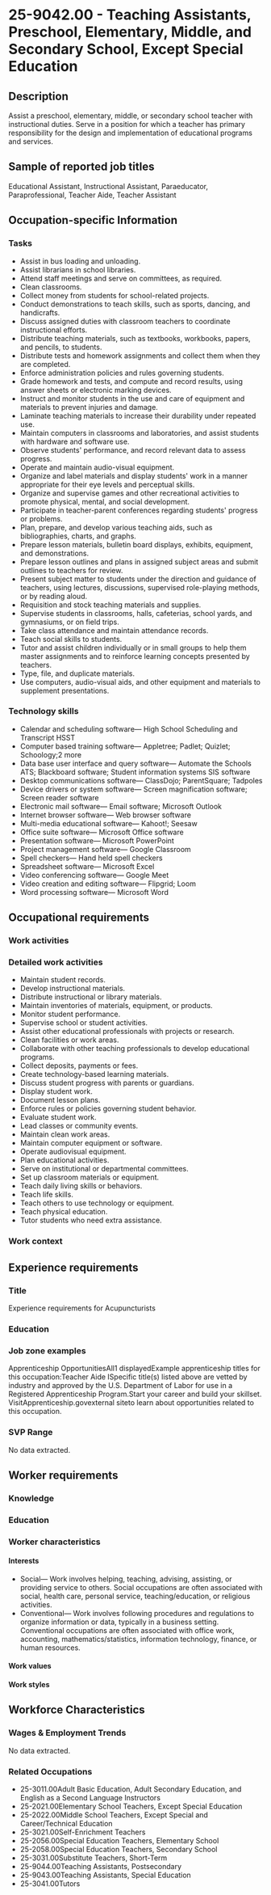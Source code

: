 # 25-9042.00 - Teaching Assistants, Preschool, Elementary, Middle, and Secondary School, Except Special Education

## Description
Assist a preschool, elementary, middle, or secondary school teacher with instructional duties. Serve in a position for which a teacher has primary responsibility for the design and implementation of educational programs and services.

## Sample of reported job titles
Educational Assistant, Instructional Assistant, Paraeducator, Paraprofessional, Teacher Aide, Teacher Assistant

## Occupation-specific Information
### Tasks
- Assist in bus loading and unloading.
- Assist librarians in school libraries.
- Attend staff meetings and serve on committees, as required.
- Clean classrooms.
- Collect money from students for school-related projects.
- Conduct demonstrations to teach skills, such as sports, dancing, and handicrafts.
- Discuss assigned duties with classroom teachers to coordinate instructional efforts.
- Distribute teaching materials, such as textbooks, workbooks, papers, and pencils, to students.
- Distribute tests and homework assignments and collect them when they are completed.
- Enforce administration policies and rules governing students.
- Grade homework and tests, and compute and record results, using answer sheets or electronic marking devices.
- Instruct and monitor students in the use and care of equipment and materials to prevent injuries and damage.
- Laminate teaching materials to increase their durability under repeated use.
- Maintain computers in classrooms and laboratories, and assist students with hardware and software use.
- Observe students' performance, and record relevant data to assess progress.
- Operate and maintain audio-visual equipment.
- Organize and label materials and display students' work in a manner appropriate for their eye levels and perceptual skills.
- Organize and supervise games and other recreational activities to promote physical, mental, and social development.
- Participate in teacher-parent conferences regarding students' progress or problems.
- Plan, prepare, and develop various teaching aids, such as bibliographies, charts, and graphs.
- Prepare lesson materials, bulletin board displays, exhibits, equipment, and demonstrations.
- Prepare lesson outlines and plans in assigned subject areas and submit outlines to teachers for review.
- Present subject matter to students under the direction and guidance of teachers, using lectures, discussions, supervised role-playing methods, or by reading aloud.
- Requisition and stock teaching materials and supplies.
- Supervise students in classrooms, halls, cafeterias, school yards, and gymnasiums, or on field trips.
- Take class attendance and maintain attendance records.
- Teach social skills to students.
- Tutor and assist children individually or in small groups to help them master assignments and to reinforce learning concepts presented by teachers.
- Type, file, and duplicate materials.
- Use computers, audio-visual aids, and other equipment and materials to supplement presentations.

### Technology skills
- Calendar and scheduling software— High School Scheduling and Transcript HSST
- Computer based training software— Appletree; Padlet; Quizlet; Schoology;2 more
- Data base user interface and query software— Automate the Schools ATS; Blackboard software; Student information systems SIS software
- Desktop communications software— ClassDojo; ParentSquare; Tadpoles
- Device drivers or system software— Screen magnification software; Screen reader software
- Electronic mail software— Email software; Microsoft Outlook
- Internet browser software— Web browser software
- Multi-media educational software— Kahoot!; Seesaw
- Office suite software— Microsoft Office software
- Presentation software— Microsoft PowerPoint
- Project management software— Google Classroom
- Spell checkers— Hand held spell checkers
- Spreadsheet software— Microsoft Excel
- Video conferencing software— Google Meet
- Video creation and editing software— Flipgrid; Loom
- Word processing software— Microsoft Word

## Occupational requirements
### Work activities


### Detailed work activities
- Maintain student records.
- Develop instructional materials.
- Distribute instructional or library materials.
- Maintain inventories of materials, equipment, or products.
- Monitor student performance.
- Supervise school or student activities.
- Assist other educational professionals with projects or research.
- Clean facilities or work areas.
- Collaborate with other teaching professionals to develop educational programs.
- Collect deposits, payments or fees.
- Create technology-based learning materials.
- Discuss student progress with parents or guardians.
- Display student work.
- Document lesson plans.
- Enforce rules or policies governing student behavior.
- Evaluate student work.
- Lead classes or community events.
- Maintain clean work areas.
- Maintain computer equipment or software.
- Operate audiovisual equipment.
- Plan educational activities.
- Serve on institutional or departmental committees.
- Set up classroom materials or equipment.
- Teach daily living skills or behaviors.
- Teach life skills.
- Teach others to use technology or equipment.
- Teach physical education.
- Tutor students who need extra assistance.

### Work context


## Experience requirements
### Title
Experience requirements for Acupuncturists

### Education


### Job zone examples
Apprenticeship OpportunitiesAll1 displayedExample apprenticeship titles for this occupation:Teacher Aide ISpecific title(s) listed above are vetted by industry and approved by the U.S. Department of Labor for use in a Registered Apprenticeship Program.Start your career and build your skillset. VisitApprenticeship.govexternal siteto learn about opportunities related to this occupation.

### SVP Range
No data extracted.

## Worker requirements
### Knowledge


### Education


### Worker characteristics
#### Interests
- Social— Work involves helping, teaching, advising, assisting, or providing service to others. Social occupations are often associated with social, health care, personal service, teaching/education, or religious activities.
- Conventional— Work involves following procedures and regulations to organize information or data, typically in a business setting. Conventional occupations are often associated with office work, accounting, mathematics/statistics, information technology, finance, or human resources.

#### Work values


#### Work styles


## Workforce Characteristics
### Wages & Employment Trends
No data extracted.

### Related Occupations
- 25-3011.00Adult Basic Education, Adult Secondary Education, and English as a Second Language Instructors
- 25-2021.00Elementary School Teachers, Except Special Education
- 25-2022.00Middle School Teachers, Except Special and Career/Technical Education
- 25-3021.00Self-Enrichment Teachers
- 25-2056.00Special Education Teachers, Elementary School
- 25-2058.00Special Education Teachers, Secondary School
- 25-3031.00Substitute Teachers, Short-Term
- 25-9044.00Teaching Assistants, Postsecondary
- 25-9043.00Teaching Assistants, Special Education
- 25-3041.00Tutors